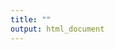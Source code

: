 ```yaml
---
title: ""
output: html_document
---
```







<!--html_preserve--><div id="htmlwidget-269ac897ab4e4b9c5016" style="width:672px;height:480px;" class="plotly html-widget"></div>
<script type="application/json" data-for="htmlwidget-269ac897ab4e4b9c5016">{"x":{"data":[{"orientation":"h","width":[0.405,0.405,0.405,0.405,0.404999999999999,0.404999999999999],"base":[0,0,0,0,0,0],"x":[5.31,5.2,5.16,5.21,5.31,5.16],"y":[0.775,1.775,2.775,3.775,4.775,5.775],"text":["term: afall18<br />eval: 5.31<br />id: ECON Average","term: bspring19<br />eval: 5.20<br />id: ECON Average","term: csummer19<br />eval: 5.16<br />id: ECON Average","term: dfall19<br />eval: 5.21<br />id: ECON Average","term: espring20<br />eval: 5.31<br />id: ECON Average","term: fsummer20<br />eval: 5.16<br />id: ECON Average"],"type":"bar","marker":{"autocolorscale":false,"color":"rgba(101,173,194,1)","line":{"width":1.88976377952756,"color":"rgba(0,0,0,1)"}},"name":"ECON Average","legendgroup":"ECON Average","showlegend":true,"xaxis":"x","yaxis":"y","hoverinfo":"text","frame":null},{"orientation":"h","width":[0.405,0.405,0.405,0.404999999999999,0.404999999999999,0.404999999999999],"base":[0,0,0,0,0,0],"x":[5.73,5.96,5.35,5.47,5.77,5.49],"y":[1.225,2.225,3.225,4.225,5.225,6.225],"text":["term: afall18<br />eval: 5.73<br />id: Santetti","term: bspring19<br />eval: 5.96<br />id: Santetti","term: csummer19<br />eval: 5.35<br />id: Santetti","term: dfall19<br />eval: 5.47<br />id: Santetti","term: espring20<br />eval: 5.77<br />id: Santetti","term: fsummer20<br />eval: 5.49<br />id: Santetti"],"type":"bar","marker":{"autocolorscale":false,"color":"rgba(35,59,67,1)","line":{"width":1.88976377952756,"color":"rgba(0,0,0,1)"}},"name":"Santetti","legendgroup":"Santetti","showlegend":true,"xaxis":"x","yaxis":"y","hoverinfo":"text","frame":null}],"layout":{"margin":{"t":43.7625570776256,"r":7.30593607305936,"b":25.5707762557078,"l":75.2511415525114},"font":{"color":"rgba(0,0,0,1)","family":"","size":14.6118721461187},"title":{"text":"Instructor Questions","font":{"color":"rgba(0,0,0,1)","family":"","size":17.5342465753425},"x":0,"xref":"paper"},"xaxis":{"domain":[0,1],"automargin":true,"type":"linear","autorange":false,"range":[-0.298,6.258],"tickmode":"array","ticktext":["0","2","4","6"],"tickvals":[0,2,4,6],"categoryorder":"array","categoryarray":["0","2","4","6"],"nticks":null,"ticks":"","tickcolor":null,"ticklen":3.65296803652968,"tickwidth":0,"showticklabels":true,"tickfont":{"color":"rgba(77,77,77,1)","family":"","size":11.689497716895},"tickangle":-0,"showline":false,"linecolor":null,"linewidth":0,"showgrid":true,"gridcolor":"rgba(235,235,235,1)","gridwidth":0.66417600664176,"zeroline":false,"anchor":"y","title":{"text":"","font":{"color":"rgba(0,0,0,1)","family":"","size":14.6118721461187}},"hoverformat":".2f"},"yaxis":{"domain":[0,1],"automargin":true,"type":"linear","autorange":false,"range":[0.4,6.6],"tickmode":"array","ticktext":["Fall 2018","Spring 2019","Summer 2019","Fall 2019","Spring 2020","Summer 2020"],"tickvals":[1,2,3,4,5,6],"categoryorder":"array","categoryarray":["Fall 2018","Spring 2019","Summer 2019","Fall 2019","Spring 2020","Summer 2020"],"nticks":null,"ticks":"","tickcolor":null,"ticklen":3.65296803652968,"tickwidth":0,"showticklabels":true,"tickfont":{"color":"rgba(77,77,77,1)","family":"","size":11.689497716895},"tickangle":-0,"showline":false,"linecolor":null,"linewidth":0,"showgrid":true,"gridcolor":"rgba(235,235,235,1)","gridwidth":0.66417600664176,"zeroline":false,"anchor":"x","title":{"text":"","font":{"color":"rgba(0,0,0,1)","family":"","size":14.6118721461187}},"hoverformat":".2f"},"shapes":[{"type":"rect","fillcolor":null,"line":{"color":null,"width":0,"linetype":[]},"yref":"paper","xref":"paper","x0":0,"x1":1,"y0":0,"y1":1}],"showlegend":true,"legend":{"bgcolor":null,"bordercolor":null,"borderwidth":0,"font":{"color":"rgba(0,0,0,1)","family":"","size":11.689497716895},"y":0.96751968503937},"hovermode":"closest","barmode":"relative"},"config":{"doubleClick":"reset","showSendToCloud":false},"source":"A","attrs":{"3ad46b591c55":{"x":{},"y":{},"fill":{},"type":"bar"}},"cur_data":"3ad46b591c55","visdat":{"3ad46b591c55":["function (y) ","x"]},"highlight":{"on":"plotly_click","persistent":false,"dynamic":false,"selectize":false,"opacityDim":0.2,"selected":{"opacity":1},"debounce":0},"shinyEvents":["plotly_hover","plotly_click","plotly_selected","plotly_relayout","plotly_brushed","plotly_brushing","plotly_clickannotation","plotly_doubleclick","plotly_deselect","plotly_afterplot","plotly_sunburstclick"],"base_url":"https://plot.ly"},"evals":[],"jsHooks":[]}</script><!--/html_preserve-->

<br>

<!--html_preserve--><div id="htmlwidget-3c99dcfe7014feec83d5" style="width:672px;height:480px;" class="plotly html-widget"></div>
<script type="application/json" data-for="htmlwidget-3c99dcfe7014feec83d5">{"x":{"data":[{"orientation":"h","width":[0.405,0.405,0.405,0.405,0.404999999999999,0.404999999999999],"base":[0,0,0,0,0,0],"x":[5.21,5.13,5.04,5.03,5.14,5.04],"y":[0.775,1.775,2.775,3.775,4.775,5.775],"text":["term: afall18<br />eval2: 5.21<br />id: ECON Average","term: bspring19<br />eval2: 5.13<br />id: ECON Average","term: csummer19<br />eval2: 5.04<br />id: ECON Average","term: dfall19<br />eval2: 5.03<br />id: ECON Average","term: espring20<br />eval2: 5.14<br />id: ECON Average","term: fsummer20<br />eval2: 5.04<br />id: ECON Average"],"type":"bar","marker":{"autocolorscale":false,"color":"rgba(101,173,194,1)","line":{"width":1.88976377952756,"color":"rgba(0,0,0,1)"}},"name":"ECON Average","legendgroup":"ECON Average","showlegend":true,"xaxis":"x","yaxis":"y","hoverinfo":"text","frame":null},{"orientation":"h","width":[0.405,0.405,0.405,0.404999999999999,0.404999999999999,0.404999999999999],"base":[0,0,0,0,0,0],"x":[5.64,5.86,5.35,4.96,5.77,5.37],"y":[1.225,2.225,3.225,4.225,5.225,6.225],"text":["term: afall18<br />eval2: 5.64<br />id: Santetti","term: bspring19<br />eval2: 5.86<br />id: Santetti","term: csummer19<br />eval2: 5.35<br />id: Santetti","term: dfall19<br />eval2: 4.96<br />id: Santetti","term: espring20<br />eval2: 5.77<br />id: Santetti","term: fsummer20<br />eval2: 5.37<br />id: Santetti"],"type":"bar","marker":{"autocolorscale":false,"color":"rgba(35,59,67,1)","line":{"width":1.88976377952756,"color":"rgba(0,0,0,1)"}},"name":"Santetti","legendgroup":"Santetti","showlegend":true,"xaxis":"x","yaxis":"y","hoverinfo":"text","frame":null}],"layout":{"margin":{"t":43.7625570776256,"r":7.30593607305936,"b":25.5707762557078,"l":75.2511415525114},"font":{"color":"rgba(0,0,0,1)","family":"","size":14.6118721461187},"title":{"text":"Course Questions","font":{"color":"rgba(0,0,0,1)","family":"","size":17.5342465753425},"x":0,"xref":"paper"},"xaxis":{"domain":[0,1],"automargin":true,"type":"linear","autorange":false,"range":[-0.293,6.153],"tickmode":"array","ticktext":["0","2","4","6"],"tickvals":[0,2,4,6],"categoryorder":"array","categoryarray":["0","2","4","6"],"nticks":null,"ticks":"","tickcolor":null,"ticklen":3.65296803652968,"tickwidth":0,"showticklabels":true,"tickfont":{"color":"rgba(77,77,77,1)","family":"","size":11.689497716895},"tickangle":-0,"showline":false,"linecolor":null,"linewidth":0,"showgrid":true,"gridcolor":"rgba(235,235,235,1)","gridwidth":0.66417600664176,"zeroline":false,"anchor":"y","title":{"text":"","font":{"color":"rgba(0,0,0,1)","family":"","size":14.6118721461187}},"hoverformat":".2f"},"yaxis":{"domain":[0,1],"automargin":true,"type":"linear","autorange":false,"range":[0.4,6.6],"tickmode":"array","ticktext":["Fall 2018","Spring 2019","Summer 2019","Fall 2019","Spring 2020","Summer 2020"],"tickvals":[1,2,3,4,5,6],"categoryorder":"array","categoryarray":["Fall 2018","Spring 2019","Summer 2019","Fall 2019","Spring 2020","Summer 2020"],"nticks":null,"ticks":"","tickcolor":null,"ticklen":3.65296803652968,"tickwidth":0,"showticklabels":true,"tickfont":{"color":"rgba(77,77,77,1)","family":"","size":11.689497716895},"tickangle":-0,"showline":false,"linecolor":null,"linewidth":0,"showgrid":true,"gridcolor":"rgba(235,235,235,1)","gridwidth":0.66417600664176,"zeroline":false,"anchor":"x","title":{"text":"","font":{"color":"rgba(0,0,0,1)","family":"","size":14.6118721461187}},"hoverformat":".2f"},"shapes":[{"type":"rect","fillcolor":null,"line":{"color":null,"width":0,"linetype":[]},"yref":"paper","xref":"paper","x0":0,"x1":1,"y0":0,"y1":1}],"showlegend":true,"legend":{"bgcolor":null,"bordercolor":null,"borderwidth":0,"font":{"color":"rgba(0,0,0,1)","family":"","size":11.689497716895},"y":0.96751968503937},"hovermode":"closest","barmode":"relative"},"config":{"doubleClick":"reset","showSendToCloud":false},"source":"A","attrs":{"3ad464ab2e33":{"x":{},"y":{},"fill":{},"type":"bar"}},"cur_data":"3ad464ab2e33","visdat":{"3ad464ab2e33":["function (y) ","x"]},"highlight":{"on":"plotly_click","persistent":false,"dynamic":false,"selectize":false,"opacityDim":0.2,"selected":{"opacity":1},"debounce":0},"shinyEvents":["plotly_hover","plotly_click","plotly_selected","plotly_relayout","plotly_brushed","plotly_brushing","plotly_clickannotation","plotly_doubleclick","plotly_deselect","plotly_afterplot","plotly_sunburstclick"],"base_url":"https://plot.ly"},"evals":[],"jsHooks":[]}</script><!--/html_preserve-->







